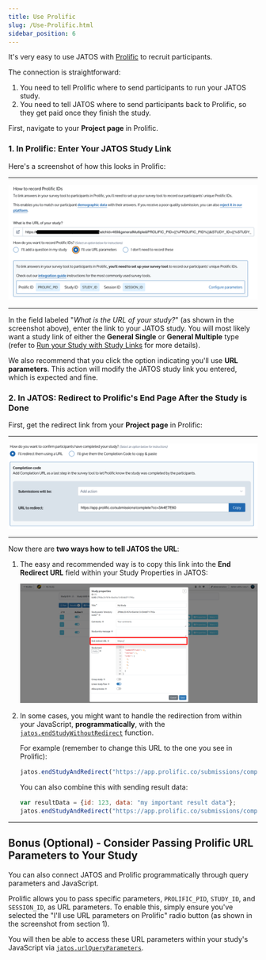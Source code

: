 ```yaml
---
title: Use Prolific
slug: /Use-Prolific.html
sidebar_position: 6
---
```


It's very easy to use JATOS with [Prolific](https://www.prolific.co/) to recruit participants.

The connection is straightforward:

1.  You need to tell Prolific where to send participants to run your JATOS study.
2.  You need to tell JATOS where to send participants back to Prolific, so they get paid once they finish the study.

First, navigate to your **Project page** in Prolific.

### 1. In Prolific: Enter Your JATOS Study Link

Here's a screenshot of how this looks in Prolific:

-----

![Prolific screenshot](/img/prolific_1_studyurl.png)

-----

In the field labeled "*What is the URL of your study?*" (as shown in the screenshot above), enter the link to your JATOS study. You will most likely want a study link of either the **General Single** or **General Multiple** type (refer to [Run your Study with Study Links](Run-your-Study-with-Study-Links.html) for more details).

We also recommend that you click the option indicating you'll use **URL parameters**. This action will modify the JATOS study link you entered, which is expected and fine.

### 2. In JATOS: Redirect to Prolific's End Page After the Study is Done

First, get the redirect link from your **Project page** in Prolific:

-----

![Prolific screenshot](/img/prolific_2_redirectlink.png)

-----

Now there are **two ways how to tell JATOS the URL**:

1. The easy and recommended way is to copy this link into the **End Redirect URL** field within your Study Properties in JATOS:

    ![screenshot](/img/v39x/end-redirect-url.png)

2. In some cases, you might want to handle the redirection from within your JavaScript, **programmatically**, with the [`jatos.endStudyWithoutRedirect`](jatos.js-Reference.html#jatosendstudyandredirect) function. 

    For example (remember to change this URL to the one you see in Prolific):

    ```javascript
    jatos.endStudyAndRedirect("https://app.prolific.co/submissions/complete?cc=1234ABCD");
    ```

    You can also combine this with sending result data:

    ```javascript
    var resultData = {id: 123, data: "my important result data"};
    jatos.endStudyAndRedirect("https://app.prolific.co/submissions/complete?cc=1234ABCD", resultData);
    ```

-----

## Bonus (Optional) - Consider Passing Prolific URL Parameters to Your Study

You can also connect JATOS and Prolific programmatically through query parameters and JavaScript.

Prolific allows you to pass specific parameters, `PROLIFIC_PID`, `STUDY_ID`, and `SESSION_ID`, as URL parameters. To enable this, simply ensure you've selected the "I'll use URL parameters on Prolific" radio button (as shown in the screenshot from section 1).

You will then be able to access these URL parameters within your study's JavaScript via [`jatos.urlQueryParameters`](jatos.js-Reference.html#jatosurlqueryparameters).
